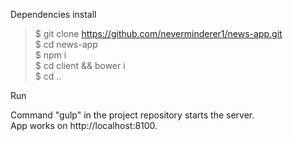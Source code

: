 Dependencies install

> $ git clone https://github.com/neverminderer1/news-app.git <br />
> $ cd news-app <br />
> $ npm i <br />
> $ cd client && bower i <br />
> $ cd .. <br />


Run

Command "gulp" in the project repository starts the server.<br />
App works on http://localhost:8100.
